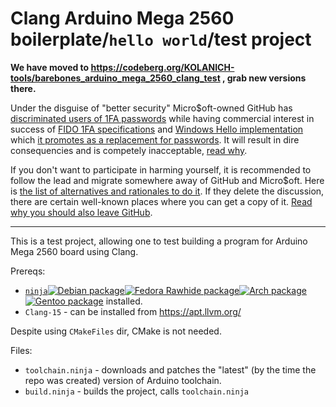 Clang Arduino Mega 2560 boilerplate/`hello world`/test project
==============================================================

**We have moved to https://codeberg.org/KOLANICH-tools/barebones_arduino_mega_2560_clang_test , grab new versions there.**

Under the disguise of "better security" Micro$oft-owned GitHub has [discriminated users of 1FA passwords](https://github.blog/2023-03-09-raising-the-bar-for-software-security-github-2fa-begins-march-13/) while having commercial interest in success of [FIDO 1FA specifications](https://fidoalliance.org/specifications/download/) and [Windows Hello implementation](https://support.microsoft.com/en-us/windows/passkeys-in-windows-301c8944-5ea2-452b-9886-97e4d2ef4422) which [it promotes as a replacement for passwords](https://github.blog/2023-07-12-introducing-passwordless-authentication-on-github-com/). It will result in dire consequencies and is competely inacceptable, [read why](https://codeberg.org/KOLANICH/Fuck-GuanTEEnomo).

If you don't want to participate in harming yourself, it is recommended to follow the lead and migrate somewhere away of GitHub and Micro$oft. Here is [the list of alternatives and rationales to do it](https://github.com/orgs/community/discussions/49869). If they delete the discussion, there are certain well-known places where you can get a copy of it. [Read why you should also leave GitHub](https://codeberg.org/KOLANICH/Fuck-GuanTEEnomo).

---

This is a test project, allowing one to test building a program for Arduino Mega 2560 board using Clang.

Prereqs:
* [`ninja`](https://github.com/ninja-build/ninja)[![Debian package](https://repology.org/badge/version-for-repo/debian_unstable/ninja.svg)![Fedora Rawhide package](https://repology.org/badge/version-for-repo/fedora_rawhide/ninja.svg)![Arch package](https://repology.org/badge/version-for-repo/arch/ninja.svg)![Gentoo package](https://repology.org/badge/version-for-repo/gentoo/ninja.svg)](https://repology.org/project/ninja/versions) installed.
* `Clang-15` - can be installed from https://apt.llvm.org/

Despite using `CMakeFiles` dir, CMake is not needed.

Files:
* `toolchain.ninja` - downloads and patches the "latest" (by the time the repo was created) version of Arduino toolchain.
* `build.ninja` - builds the project, calls `toolchain.ninja`
